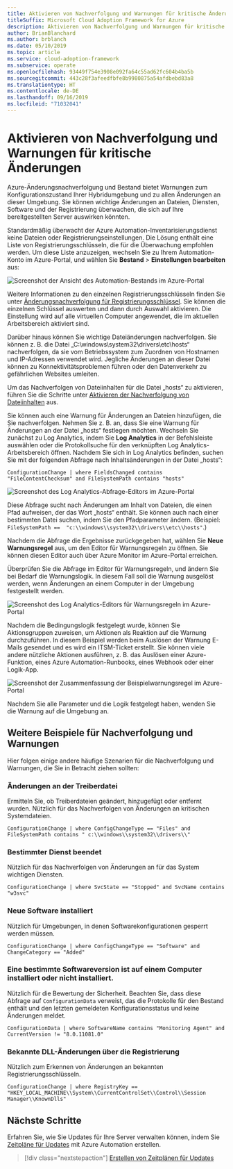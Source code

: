 ```yaml
---
title: Aktivieren von Nachverfolgung und Warnungen für kritische Änderungen
titleSuffix: Microsoft Cloud Adoption Framework for Azure
description: Aktivieren von Nachverfolgung und Warnungen für kritische Änderungen
author: BrianBlanchard
ms.author: brblanch
ms.date: 05/10/2019
ms.topic: article
ms.service: cloud-adoption-framework
ms.subservice: operate
ms.openlocfilehash: 93449f754e3908e092fa64c55ad62fc604b4ba5b
ms.sourcegitcommit: 443c28f3afeedfbfe8b9980875a54afdbebd83a8
ms.translationtype: HT
ms.contentlocale: de-DE
ms.lasthandoff: 09/16/2019
ms.locfileid: "71032041"
---
```

# <a name="enable-tracking-and-alerting-for-critical-changes"></a>Aktivieren von Nachverfolgung und Warnungen für kritische Änderungen

Azure-Änderungsnachverfolgung und Bestand bietet Warnungen zum Konfigurationszustand Ihrer Hybridumgebung und zu allen Änderungen an dieser Umgebung. Sie können wichtige Änderungen an Dateien, Diensten, Software und der Registrierung überwachen, die sich auf Ihre bereitgestellten Server auswirken könnten.

Standardmäßig überwacht der Azure Automation-Inventarisierungsdienst keine Dateien oder Registrierungseinstellungen. Die Lösung enthält eine Liste von Registrierungsschlüsseln, die für die Überwachung empfohlen werden. Um diese Liste anzuzeigen, wechseln Sie zu Ihrem Automation-Konto im Azure-Portal, und wählen Sie **Bestand** > **Einstellungen bearbeiten** aus:

![Screenshot der Ansicht des Automation-Bestands im Azure-Portal](./media/change-tracking1.png)

Weitere Informationen zu den einzelnen Registrierungsschlüsseln finden Sie unter [Änderungsnachverfolgung für Registrierungsschlüssel](https://docs.microsoft.com/azure/automation/automation-change-tracking#registry-key-change-tracking). Sie können die einzelnen Schlüssel auswerten und dann durch Auswahl aktivieren. Die Einstellung wird auf alle virtuellen Computer angewendet, die im aktuellen Arbeitsbereich aktiviert sind.

Darüber hinaus können Sie wichtige Dateiänderungen nachverfolgen. Sie können z. B. die Datei „C:\windows\system32\drivers\etc\hosts“ nachverfolgen, da sie vom Betriebssystem zum Zuordnen von Hostnamen und IP-Adressen verwendet wird. Jegliche Änderungen an dieser Datei können zu Konnektivitätsproblemen führen oder den Datenverkehr zu gefährlichen Websites umleiten.

Um das Nachverfolgen von Dateiinhalten für die Datei „hosts“ zu aktivieren, führen Sie die Schritte unter [Aktivieren der Nachverfolgung von Dateiinhalten](https://docs.microsoft.com/azure/automation/change-tracking-file-contents#enable-file-content-tracking) aus.

Sie können auch eine Warnung für Änderungen an Dateien hinzufügen, die Sie nachverfolgen. Nehmen Sie z. B. an, dass Sie eine Warnung für Änderungen an der Datei „hosts“ festlegen möchten. Wechseln Sie zunächst zu Log Analytics, indem Sie **Log Analytics** in der Befehlsleiste auswählen oder die Protokollsuche für den verknüpften Log Analytics-Arbeitsbereich öffnen. Nachdem Sie sich in Log Analytics befinden, suchen Sie mit der folgenden Abfrage nach Inhaltsänderungen in der Datei „hosts“:

```kusto
ConfigurationChange | where FieldsChanged contains "FileContentChecksum" and FileSystemPath contains "hosts"
```

![Screenshot des Log Analytics-Abfrage-Editors im Azure-Portal](./media/change-tracking2.png)

Diese Abfrage sucht nach Änderungen am Inhalt von Dateien, die einen Pfad aufweisen, der das Wort „hosts“ enthält. Sie können auch nach einer bestimmten Datei suchen, indem Sie den Pfadparameter ändern. (Beispiel: `FileSystemPath ==  "c:\\windows\\system32\\drivers\\etc\\hosts"`.)
  
Nachdem die Abfrage die Ergebnisse zurückgegeben hat, wählen Sie **Neue Warnungsregel** aus, um den Editor für Warnungsregeln zu öffnen. Sie können diesen Editor auch über Azure Monitor im Azure-Portal erreichen.

Überprüfen Sie die Abfrage im Editor für Warnungsregeln, und ändern Sie bei Bedarf die Warnungslogik. In diesem Fall soll die Warnung ausgelöst werden, wenn Änderungen an einem Computer in der Umgebung festgestellt werden.

![Screenshot des Log Analytics-Editors für Warnungsregeln im Azure-Portal](./media/change-tracking3.png)

Nachdem die Bedingungslogik festgelegt wurde, können Sie Aktionsgruppen zuweisen, um Aktionen als Reaktion auf die Warnung durchzuführen. In diesem Beispiel werden beim Auslösen der Warnung E-Mails gesendet und es wird ein ITSM-Ticket erstellt. Sie können viele andere nützliche Aktionen ausführen, z. B. das Auslösen einer Azure-Funktion, eines Azure Automation-Runbooks, eines Webhook oder einer Logik-App.

![Screenshot der Zusammenfassung der Beispielwarnungsregel im Azure-Portal](./media/change-tracking4.png)

Nachdem Sie alle Parameter und die Logik festgelegt haben, wenden Sie die Warnung auf die Umgebung an.

## <a name="more-tracking-and-alerting-examples"></a>Weitere Beispiele für Nachverfolgung und Warnungen

Hier folgen einige andere häufige Szenarien für die Nachverfolgung und Warnungen, die Sie in Betracht ziehen sollten:

### <a name="driver-file-changed"></a>Änderungen an der Treiberdatei

Ermitteln Sie, ob Treiberdateien geändert, hinzugefügt oder entfernt wurden. Nützlich für das Nachverfolgen von Änderungen an kritischen Systemdateien.

  ```kusto
  ConfigurationChange | where ConfigChangeType == "Files" and FileSystemPath contains " c:\\windows\\system32\\drivers\\"
  ```

### <a name="specific-service-stopped"></a>Bestimmter Dienst beendet

Nützlich für das Nachverfolgen von Änderungen an für das System wichtigen Diensten.

  ```kusto
  ConfigurationChange | where SvcState == "Stopped" and SvcName contains "w3svc"
  ```

### <a name="new-software-installed"></a>Neue Software installiert

Nützlich für Umgebungen, in denen Softwarekonfigurationen gesperrt werden müssen.

  ```kusto
  ConfigurationChange | where ConfigChangeType == "Software" and ChangeCategory == "Added"
  ```

### <a name="specific-software-version-is-or-isnt-installed-on-a-machine"></a>Eine bestimmte Softwareversion ist auf einem Computer installiert oder nicht installiert.

Nützlich für die Bewertung der Sicherheit. Beachten Sie, dass diese Abfrage auf `ConfigurationData` verweist, das die Protokolle für den Bestand enthält und den letzten gemeldeten Konfigurationsstatus und keine Änderungen meldet.

  ```kusto
  ConfigurationData | where SoftwareName contains "Monitoring Agent" and CurrentVersion != "8.0.11081.0"
  ```

### <a name="known-dll-changed-through-registry"></a>Bekannte DLL-Änderungen über die Registrierung

Nützlich zum Erkennen von Änderungen an bekannten Registrierungsschlüsseln.

  ```kusto
  ConfigurationChange | where RegistryKey == "HKEY_LOCAL_MACHINE\\System\\CurrentControlSet\\Control\\Session Manager\\KnownDlls"
  ```

## <a name="next-steps"></a>Nächste Schritte

Erfahren Sie, wie Sie Updates für Ihre Server verwalten können, indem Sie [Zeitpläne für Updates](./update-schedules.md) mit Azure Automation erstellen.

> [!div class="nextstepaction"]
> [Erstellen von Zeitplänen für Updates](./update-schedules.md)
